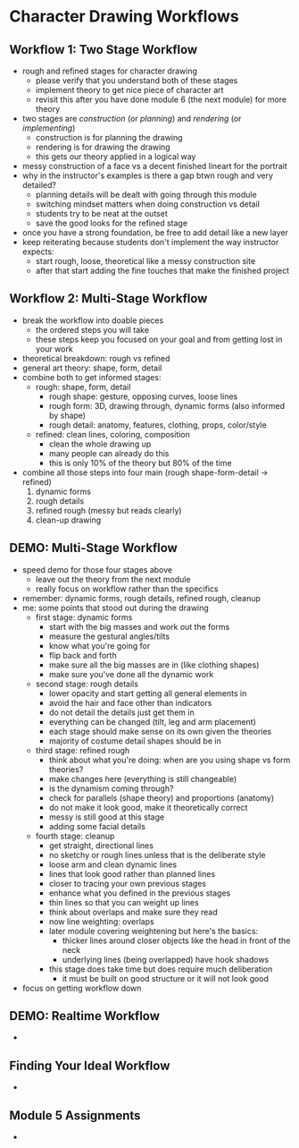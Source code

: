 # Character Drawing Workflows

## Workflow 1: Two Stage Workflow
- rough and refined stages for character drawing
  - please verify that you understand both of these stages
  - implement theory to get nice piece of character art
  - revisit this after you have done module 6 (the next module) for more theory
- two stages are _construction_ (or _planning_) and _rendering_ (or _implementing_)
  - construction is for planning the drawing
  - rendering is for drawing the drawing
  - this gets our theory applied in a logical way
- messy construction of a face vs a decent finished lineart for the portrait
- why in the instructor's examples is there a gap btwn rough and very detailed?
  - planning details will be dealt with going through this module
  - switching mindset matters when doing construction vs detail
  - students try to be neat at the outset
  - save the good looks for the refined stage
- once you have a strong foundation, be free to add detail like a new layer
- keep reiterating because students don't implement the way instructor expects:
  - start rough, loose, theoretical like a messy construction site
  - after that start adding the fine touches that make the finished project

## Workflow 2: Multi-Stage Workflow
- break the workflow into doable pieces
  - the ordered steps you will take
  - these steps keep you focused on your goal and from getting lost in your work
- theoretical breakdown: rough vs refined
- general art theory: shape, form, detail
- combine both to get informed stages:
  - rough: shape, form, detail
    - rough shape: gesture, opposing curves, loose lines
    - rough form: 3D, drawing through, dynamic forms (also informed by shape)
    - rough detail: anatomy, features, clothing, props, color/style
  - refined: clean lines, coloring, composition
    - clean the whole drawing up
    - many people can already do this
    - this is only 10% of the theory but 80% of the time
- combine all those steps into four main (rough shape-form-detail -> refined)
  1. dynamic forms
  2. rough details
  3. refined rough (messy but reads clearly)
  4. clean-up drawing

## DEMO: Multi-Stage Workflow
- speed demo for those four stages above
  - leave out the theory from the next module
  - really focus on workflow rather than the specifics
- remember: dynamic forms, rough details, refined rough, cleanup
- me: some points that stood out during the drawing
  - first stage: dynamic forms
    - start with the big masses and work out the forms
    - measure the gestural angles/tilts
    - know what you're going for
    - flip back and forth
    - make sure all the big masses are in (like clothing shapes)
    - make sure you've done all the dynamic work
  - second stage: rough details
    - lower opacity and start getting all general elements in
    - avoid the hair and face other than indicators
    - do not detail the details just get them in
    - everything can be changed (tilt, leg and arm placement)
    - each stage should make sense on its own given the theories
    - majority of costume detail shapes should be in
  - third stage: refined rough
    - think about what you're doing: when are you using shape vs form theories?
    - make changes here (everything is still changeable)
    - is the dynamism coming through?
    - check for parallels (shape theory) and proportions (anatomy)
    - do not make it look good, make it theoretically correct
    - messy is still good at this stage
    - adding some facial details
  - fourth stage: cleanup
    - get straight, directional lines
    - no sketchy or rough lines unless that is the deliberate style
    - loose arm and clean dynamic lines
    - lines that look good rather than planned lines
    - closer to tracing your own previous stages
    - enhance what you defined in the previous stages
    - thin lines so that you can weight up lines
    - think about overlaps and make sure they read
    - now line weighting: overlaps
    - later module covering weightening but here's the basics:
      - thicker lines around closer objects like the head in front of the neck
      - underlying lines (being overlapped) have hook shadows
    - this stage does take time but does require much deliberation
      - it must be built on good structure or it will not look good
- focus on getting workflow down

## DEMO: Realtime Workflow
-

## Finding Your Ideal Workflow
-

## Module 5 Assignments
-
